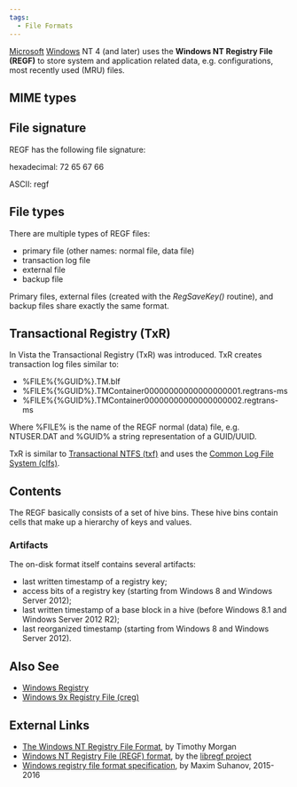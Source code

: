 ```yaml
---
tags:
  - File Formats
---
```

[Microsoft](microsoft.md) [Windows](windows.md) NT 4
(and later) uses the **Windows NT Registry File (REGF)** to store system
and application related data, e.g. configurations, most recently used
(MRU) files.

## MIME types

## File signature

REGF has the following file signature:

hexadecimal: 72 65 67 66

ASCII: regf

## File types

There are multiple types of REGF files:

* primary file (other names: normal file, data file)
* transaction log file
* external file
* backup file

Primary files, external files (created with the *RegSaveKey()* routine),
and backup files share exactly the same format.

## Transactional Registry (TxR)

In Vista the Transactional Registry (TxR) was introduced. TxR creates
transaction log files similar to:

* %FILE%{%GUID%}.TM.blf
* %FILE%{%GUID%}.TMContainer00000000000000000001.regtrans-ms
* %FILE%{%GUID%}.TMContainer00000000000000000002.regtrans-ms

Where %FILE% is the name of the REGF normal (data) file, e.g. NTUSER.DAT
and %GUID% a string representation of a GUID/UUID.

TxR is similar to [Transactional NTFS (txf)](ntfs.md) and uses
the [Common Log File System
(clfs)](common_log_file_system_(clfs).md).

## Contents

The REGF basically consists of a set of hive bins. These hive bins
contain cells that make up a hierarchy of keys and values.

### Artifacts

The on-disk format itself contains several artifacts:

* last written timestamp of a registry key;
* access bits of a registry key (starting from Windows 8 and Windows
  Server 2012);
* last written timestamp of a base block in a hive (before Windows 8.1
  and Windows Server 2012 R2);
* last reorganized timestamp (starting from Windows 8 and Windows Server
  2012).

## Also See

* [Windows Registry](windows_registry.md)
* [Windows 9x Registry File (creg)](windows_9x_registry_file_(creg).md)

## External Links

* [The Windows NT Registry File Format](http://www.sentinelchicken.com/research/registry_format/), by
  Timothy Morgan
* [Windows NT Registry File (REGF) format](https://github.com/libyal/libregf/blob/master/documentation/Windows%20NT%20Registry%20File%20(REGF)%20format.asciidoc),
  by the [libregf project](libregf.md)
* [Windows registry file format specification](https://github.com/msuhanov/regf/blob/master/Windows%20registry%20file%20format%20specification.md),
  by Maxim Suhanov, 2015-2016
